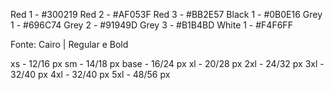 Red 1 - #300219
Red 2 - #AF053F
Red 3 - #BB2E57
Black 1 - #0B0E16
Grey 1 - #696C74
Grey 2 - #91949D
Grey 3 - #B1B4BD
White 1 - #F4F6FF


Fonte: Cairo | Regular e Bold


xs - 12/16 px
sm - 14/18 px
base - 16/24 px
xl - 20/28 px
2xl - 24/32 px
3xl - 32/40 px
4xl - 32/40 px
5xl - 48/56 px